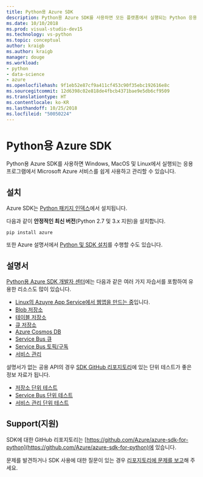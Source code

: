 ```yaml
---
title: Python용 Azure SDK
description: Python용 Azure SDK를 사용하면 모든 플랫폼에서 실행되는 Python 응용 프로그램을 통해 Microsoft Azure 서비스를 쉽게 이용할 수 있습니다.
ms.date: 10/10/2018
ms.prod: visual-studio-dev15
ms.technology: vs-python
ms.topic: conceptual
author: kraigb
ms.author: kraigb
manager: douge
ms.workload:
- python
- data-science
- azure
ms.openlocfilehash: 9f1eb52e87cf9a411cf453c90f35ebc192616e8c
ms.sourcegitcommit: 12d6398c02e818de4fbcb4371bae9e5db6cf9509
ms.translationtype: HT
ms.contentlocale: ko-KR
ms.lasthandoff: 10/25/2018
ms.locfileid: "50050224"
---
```

# <a name="azure-sdk-for-python"></a>Python용 Azure SDK

Python용 Azure SDK를 사용하면 Windows, MacOS 및 Linux에서 실행되는 응용 프로그램에서 Microsoft Azure 서비스를 쉽게 사용하고 관리할 수 있습니다.

## <a name="installation"></a>설치

Azure SDK는 [Python 패키지 인덱스](https://pypi.python.org/pypi/azure)에서 설치됩니다.

다음과 같이 **안정적인 최신 버전**(Python 2.7 및 3.x 지원)을 설치합니다.

```command
pip install azure
```

또한 Azure 설명서에서 [Python 및 SDK 설치](https://docs.microsoft.com/azure/python-how-to-install/)를 수행할 수도 있습니다.

## <a name="documentation"></a>설명서

[Python용 Azure SDK 개발자 센터](https://docs.microsoft.com/python/azure/?view=azure-python)에는 다음과 같은 여러 가지 자습서를 포함하여 유용한 리소스도 많이 있습니다.

- [Linux의 Azuyre App Service에서 웹앱을 만드는 중](/azure/app-service/containers/quickstart-python)입니다.
- [Blob 저장소](/azure/storage/blobs/storage-quickstart-blobs-python)
- [테이블 저장소](/azure/cosmos-db/table-storage-how-to-use-python)
- [큐 저장소](/azure/storage/storage-python-how-to-use-queue-storage)
- [Azure Cosmos DB](/azure/cosmos-db/sql-api-python-application)
- [Service Bus 큐](/azure/service-bus-messaging/service-bus-python-how-to-use-queues)
- [Service Bus 토픽/구독](/azure/service-bus-messaging/service-bus-python-how-to-use-topics-subscriptions)
- [서비스 관리](/azure/cloud-services/cloud-services-python-how-to-use-service-management)

설명서가 없는 공용 API의 경우 [SDK GitHub 리포지토리](https://github.com/Azure/azure-sdk-for-python)에 있는 단위 테스트가 좋은 정보 자료가 됩니다.

- [저장소 단위 테스트](https://github.com/Azure/azure-storage-python/tree/master/tests)
- [Service Bus 단위 테스트](https://github.com/Azure/azure-sdk-for-python/tree/master/azure-servicebus/tests)
- [서비스 관리 단위 테스트](https://github.com/Azure/azure-sdk-for-python/tree/master/azure-servicemanagement-legacy/tests)

## <a name="support"></a>Support(지원)

SDK에 대한 GitHub 리포지토리는 [https://github.com/Azure/azure-sdk-for-python](https://github.com/Azure/azure-sdk-for-python)에 있습니다.

문제를 발견하거나 SDK 사용에 대한 질문이 있는 경우 [리포지토리에 문제를 보고](https://github.com/Azure/azure-sdk-for-python/issues)해 주세요.
